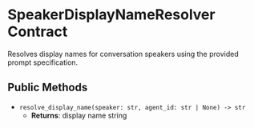 # SpeakerDisplayNameResolver Contract

Resolves display names for conversation speakers using the provided prompt specification.

## Public Methods
- `resolve_display_name(speaker: str, agent_id: str | None) -> str`
  - **Returns**: display name string
